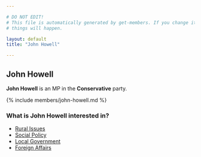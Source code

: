 ```yaml
---

# DO NOT EDIT!
# This file is automatically generated by get-members. If you change it, bad
# things will happen.

layout: default
title: "John Howell"

---
```


## John Howell

**John Howell** is an MP in the **Conservative** party.

{% include members/john-howell.md %}

### What is John Howell interested in?


* [Rural Issues](/interests/rural-issues.html)
* [Social Policy](/interests/social-policy.html)
* [Local Government](/interests/local-government.html)
* [Foreign Affairs](/interests/foreign-affairs.html)
